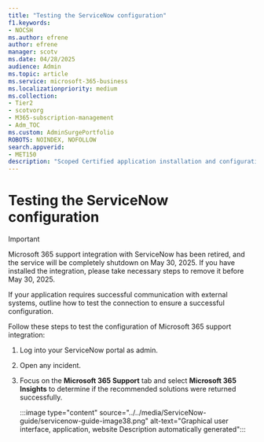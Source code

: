 ```yaml
---
title: "Testing the ServiceNow configuration"
f1.keywords:
- NOCSH
ms.author: efrene
author: efrene
manager: scotv
ms.date: 04/28/2025
audience: Admin
ms.topic: article
ms.service: microsoft-365-business
ms.localizationpriority: medium
ms.collection:
- Tier2
- scotvorg
- M365-subscription-management
- Adm_TOC
ms.custom: AdminSurgePortfolio
ROBOTS: NOINDEX, NOFOLLOW
search.appverid:
- MET150
description: "Scoped Certified application installation and configuration guide for ServiceNow."
---
```


# Testing the ServiceNow configuration

> [!IMPORTANT]
> Microsoft 365 support integration with ServiceNow has been retired, and the service will be completely shutdown on May 30, 2025. If you have installed the integration, please take necessary steps to remove it before May 30, 2025.

If your application requires successful communication with external systems, outline how to test the connection to ensure a successful configuration.

Follow these steps to test the configuration of Microsoft 365 support integration:

1. Log into your ServiceNow portal as admin.

2. Open any incident.

3. Focus on the **Microsoft 365 Support** tab and select **Microsoft 365 Insights** to determine if the recommended solutions were returned successfully.

    :::image type="content" source="../../media/ServiceNow-guide/servicenow-guide-image38.png" alt-text="Graphical user interface, application, website Description automatically generated":::
